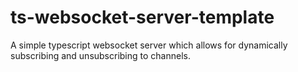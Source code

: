 # ts-websocket-server-template
A simple typescript websocket server which allows for dynamically subscribing and unsubscribing to channels.
